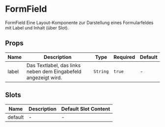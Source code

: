 # FormField

FormField Eine Layout-Komponente zur Darstellung eines Formularfeldes mit Label und Inhalt (über Slot).

## Props

<!-- @vuese:FormField:props:start -->
|Name|Description|Type|Required|Default|
|---|---|---|---|---|
|label|Das Textlabel, das links neben dem Eingabefeld angezeigt wird.|`String`|`true`|-|

<!-- @vuese:FormField:props:end -->


## Slots

<!-- @vuese:FormField:slots:start -->
|Name|Description|Default Slot Content|
|---|---|---|
|default|-|-|

<!-- @vuese:FormField:slots:end -->


